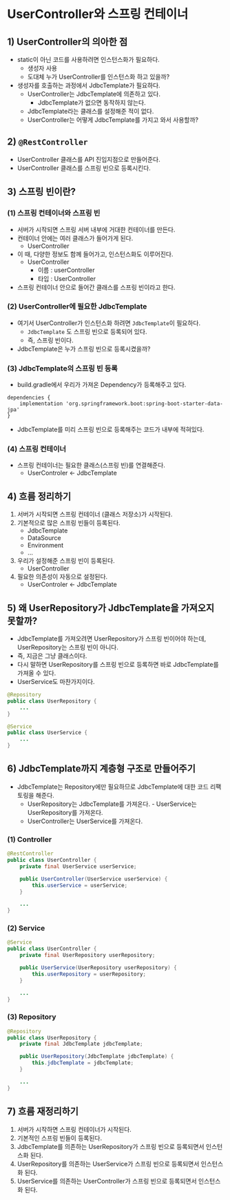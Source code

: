 # UserController와 스프링 컨테이너
## 1) UserController의 의아한 점
- static이 아닌 코드를 사용하려면 인스턴스화가 필요하다.
	- 생성자 사용
	- 도대체 누가 UserController를 인스턴스화 하고 있을까?
- 생성자를 호출하는 과정에서 JdbcTemplate가 필요하다.
	- UserController는 JdbcTemplate에 의존하고 있다.
		- JdbcTemplate가 없으면 동작하지 않는다.
	- JdbcTemplate라는 클래스를 설정해준 적이 없다.
	- UserController는 어떻게 JdbcTemplate를 가지고 와서 사용할까?

## 2) `@RestController`
- UserController 클래스를 API 진입지점으로 만들어준다.
- UserController 클래스를 스프링 빈으로 등록시킨다.

## 3) 스프링 빈이란?
### (1) 스프링 컨테이너와 스프링 빈
- 서버가 시작되면 스프링 서버 내부에 거대한 컨테이너를 만든다.
- 컨테이너 안에는 여러 클래스가 들어가게 된다.
	- UserController
- 이 때, 다양한 정보도 함께 들어가고, 인스턴스화도 이루어진다.
	- UserController
		- 이름 : userController
		- 타입 : UserController
- 스프링 컨테이너 안으로 들어간 클래스를 스프링 빈이라고 한다.

### (2) UserController에 필요한 JdbcTemplate
- 여기서 UserController가 인스턴스화 하려면 `JdbcTemplate`이 필요하다.
	- `JdbcTemplate` 도 스프링 빈으로 등록되어 있다.
	- 즉, 스프링 빈이다.
- JdbcTemplate은 누가 스프링 빈으로 등록시켰을까?

### (3) JdbcTemplate의 스프링 빈 등록
- build.gradle에서 우리가 가져온 Dependency가 등록해주고 있다.
```
dependencies {
	implementation 'org.springframework.boot:spring-boot-starter-data-jpa'
}
```
- JdbcTemplate를 미리 스프링 빈으로 등록해주는 코드가 내부에 적혀있다.

### (4) 스프링 컨테이너
- 스프링 컨테이너는 필요한 클래스(스프링 빈)를 연결해준다.
	- UserControler <- JdbcTemplate

## 4) 흐름 정리하기
1. 서버가 시작되면 스프링 컨테이너 (클래스 저장소)가 시작된다.
2. 기본적으로 많은 스프링 빈들이 등록된다.
	- JdbcTemplate
	- DataSource
	- Environment
	- ...
3. 우리가 설정해준 스프링 빈이 등록된다.
	- UserController
4. 필요한 의존성이 자동으로 설정된다.
	- UserControler <- JdbcTemplate

## 5) 왜 UserRepository가 JdbcTemplate을 가져오지 못할까?
- JdbcTemplate를 가져오려면 UserRepository가 스프링 빈이어야 하는데, UserRepository는 스프링 빈이 아니다.
- 즉, 지금은 그냥 클래스이다.
- 다시 말하면 UserRepository를 스프링 빈으로 등록하면 바로 JdbcTemplate를 가져올 수 있다.
- UserService도 마찬가지이다.

```java
@Repository
public class UserRepository {
	...
}
```

```java
@Service
public class UserService {
	...
}
```

## 6) JdbcTemplate까지 계층형 구조로 만들어주기
- JdbcTemplate는 Repository에만 필요하므로 JdbcTemplate에 대한 코드 리팩토링을 해준다.
	- UserRepository는 JdbcTemplate를 가져온다.
	- UserService는 UserRepository를 가져온다.
	- UserController는 UserService를 가져온다.

### (1) Controller
```java
@RestController
public class UserController {
	private final UserService userService;

	public UserController(UserService userService) {
		this.userService = userService;
	}

	...
}
```

### (2) Service
```java
@Service
public class UserController {
	private final UserRepository userRepository;

	public UserService(UserRepository userRepository) {
		this.userRepository = userRepository;
	}

	...
}
```

### (3) Repository
```java
@Repository
public class UserRepository {
	private final JdbcTemplate jdbcTemplate;

	public UserRepository(JdbcTemplate jdbcTemplate) {
		this.jdbcTemplate = jdbcTemplate;
	}

	...
}
```

## 7) 흐름 재정리하기
1. 서버가 시작하면 스프링 컨테이너가 시작된다.
2. 기본적인 스프링 빈들이 등록된다.
3. JdbcTemplate를 의존하는 UserRepository가 스프링 빈으로 등록되면서 인스턴스화 된다.
4. UserRepository를 의존하는 UserService가 스프링 빈으로 등록되면서 인스턴스화 된다.
5. UserService를 의존하는 UserController가 스프링 빈으로 등록되면서 인스턴스화 된다.